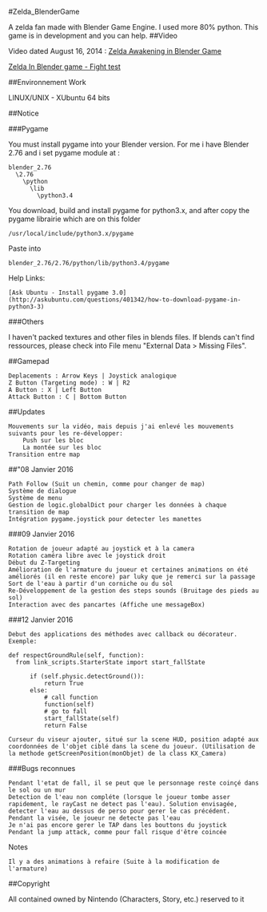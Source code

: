 #Zelda_BlenderGame

A zelda fan made with Blender Game Engine. I used more 80% python. This game is in development and you can help.
##Video

Video dated August 16, 2014 : [Zelda Awakening in Blender Game](https://www.youtube.com/watch?v=BOBg3g-WLesZelda)

[Zelda In Blender game - Fight test](https://www.youtube.com/watch?v=ndbULJvf4Bo)

##Environnement Work

LINUX/UNIX - XUbuntu 64 bits

##Notice

###Pygame

You must install pygame into your Blender version. For me i have Blender 2.76 and i set pygame module at :
```
blender_2.76
  \2.76
    \python
      \lib
        \python3.4
```

You download, build and install pygame for python3.x, and after copy the pygame librairie which are on this folder
```
/usr/local/include/python3.x/pygame
```

Paste into
```
blender_2.76/2.76/python/lib/python3.4/pygame
```

Help Links:

    [Ask Ubuntu - Install pygame 3.0](http://askubuntu.com/questions/401342/how-to-download-pygame-in-python3-3)

###Others

I haven't packed textures and other files in blends files. If blends can't find ressources, please check into File menu "External Data > Missing Files".

##Gamepad

    Deplacements : Arrow Keys | Joystick analogique
    Z Button (Targeting mode) : W | R2
    A Button : X | Left Button
    Attack Button : C | Bottom Button


##Updates

    Mouvements sur la vidéo, mais depuis j'ai enlevé les mouvements suivants pour les re-développer:
        Push sur les bloc
        La montée sur les bloc
    Transition entre map

##"08 Janvier 2016

    Path Follow (Suit un chemin, comme pour changer de map)
    Système de dialogue
    Système de menu
    Gestion de logic.globalDict pour charger les données à chaque transition de map
    Intégration pygame.joystick pour detecter les manettes

###09 Janvier 2016

    Rotation de joueur adapté au joystick et à la camera
    Rotation caméra libre avec le joystick droit
    Début du Z-Targeting
    Amélioration de l'armature du joueur et certaines animations on été améliorés (il en reste encore) par luky que je remerci sur la passage
    Sort de l'eau à partir d'un corniche ou du sol
    Re-Développement de la gestion des steps sounds (Bruitage des pieds au sol)
    Interaction avec des pancartes (Affiche une messageBox)

###12 Janvier 2016

    Debut des applications des méthodes avec callback ou décorateur. Exemple:

    def respectGroundRule(self, function):
      from link_scripts.StarterState import start_fallState

          if (self.physic.detectGround()):
              return True
          else:
              # call function
              function(self)
              # go to fall
              start_fallState(self)
              return False

    Curseur du viseur ajouter, situé sur la scene HUD, position adapté aux coordonnées de l'objet ciblé dans la scene du joueur. (Utilisation de la methode getScreenPosition(monObjet) de la class KX_Camera)

###Bugs reconnues

    Pendant l'etat de fall, il se peut que le personnage reste coinçé dans le sol ou un mur
    Detection de l'eau non compléte (lorsque le joueur tombe asser rapidement, le rayCast ne detect pas l'eau). Solution envisagée, detecter l'eau au dessus de perso pour gerer le cas précédent.
    Pendant la visée, le joueur ne detecte pas l'eau
    Je n'ai pas encore gerer le TAP dans les bouttons du joystick
    Pendant la jump attack, comme pour fall risque d'être coincée
Notes

    Il y a des animations à refaire (Suite à la modification de l'armature)

##Copyright

All contained owned by Nintendo (Characters, Story, etc.) reserved to it

